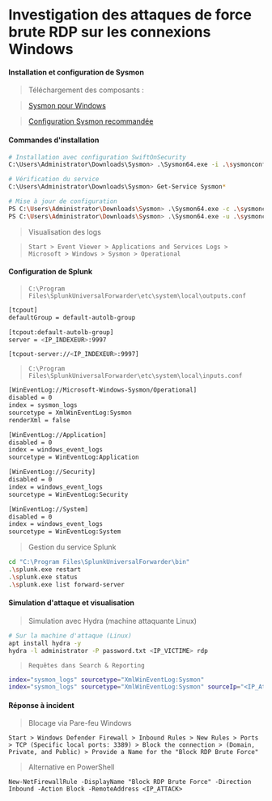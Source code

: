 # Investigation des attaques de force brute RDP sur les connexions Windows

#### Installation et configuration de Sysmon

> Téléchargement des composants :

> [Sysmon pour Windows](https://learn.microsoft.com/en-us/sysinternals/downloads/sysmon)

> [Configuration Sysmon recommandée](https://github.com/SwiftOnSecurity/sysmon-config)

#### Commandes d'installation

```sh
# Installation avec configuration SwiftOnSecurity
C:\Users\Administrator\Downloads\Sysmon> .\Sysmon64.exe -i .\sysmonconfig-export.xml -accepteula

# Vérification du service
C:\Users\Administrator\Downloads\Sysmon> Get-Service Sysmon*

# Mise à jour de configuration
PS C:\Users\Administrator\Downloads\Sysmon> .\Sysmon64.exe -c .\sysmonconfig-export.xml
PS C:\Users\Administrator\Downloads\Sysmon> .\Sysmon64.exe -u .\sysmonconfig-export.xml
```

> Visualisation des logs

> `Start > Event Viewer > Applications and Services Logs > Microsoft > Windows > Sysmon > Operational`

#### Configuration de Splunk

> `C:\Program Files\SplunkUniversalForwarder\etc\system\local\outputs.conf`

```sh
[tcpout]
defaultGroup = default-autolb-group

[tcpout:default-autolb-group]
server = <IP_INDEXEUR>:9997

[tcpout-server://<IP_INDEXEUR>:9997]
```

> `C:\Program Files\SplunkUniversalForwarder\etc\system\local\inputs.conf`

```sh
[WinEventLog://Microsoft-Windows-Sysmon/Operational]
disabled = 0
index = sysmon_logs
sourcetype = XmlWinEventLog:Sysmon
renderXml = false

[WinEventLog://Application]
disabled = 0
index = windows_event_logs
sourcetype = WinEventLog:Application

[WinEventLog://Security]
disabled = 0
index = windows_event_logs
sourcetype = WinEventLog:Security

[WinEventLog://System]
disabled = 0
index = windows_event_logs
sourcetype = WinEventLog:System
```

> Gestion du service Splunk

```sh
cd "C:\Program Files\SplunkUniversalForwarder\bin"
.\splunk.exe restart
.\splunk.exe status
.\splunk.exe list forward-server
```

#### Simulation d'attaque et visualisation

> Simulation avec Hydra (machine attaquante Linux)

```sh
# Sur la machine d'attaque (Linux)
apt install hydra -y
hydra -l administrator -P password.txt <IP_VICTIME> rdp
```

> `Requêtes dans Search & Reporting`

```sh
index="sysmon_logs" sourcetype="XmlWinEventLog:Sysmon"
index="sysmon_logs" sourcetype="XmlWinEventLog:Sysmon" sourceIp="<IP_Attach_Machine>"
```

#### Réponse à incident

> Blocage via Pare-feu Windows

`Start > Windows Defender Firewall > Inbound Rules > New Rules > Ports > TCP (Specific local ports: 3389) > Block the connection > (Domain, Private, and Public) > Provide a Name for the "Block RDP Brute Force"`

> Alternative en PowerShell

`New-NetFirewallRule -DisplayName "Block RDP Brute Force" -Direction Inbound -Action Block -RemoteAddress <IP_ATTACK>`
